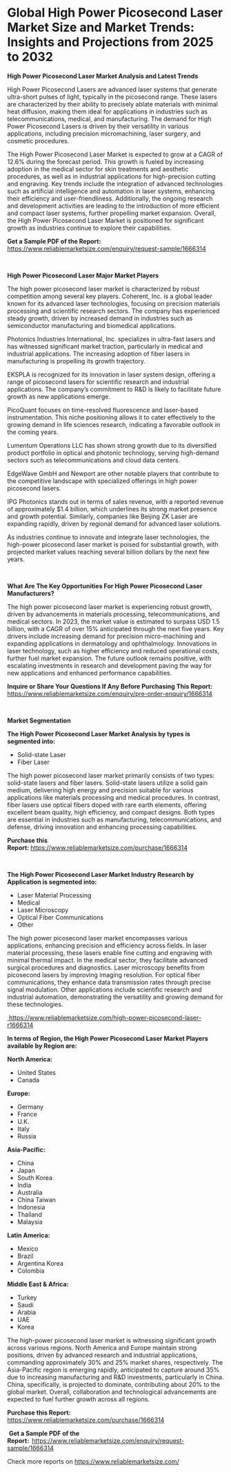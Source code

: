 <p><h1>Global High Power Picosecond Laser Market Size and Market Trends: Insights and Projections from 2025 to 2032</h1></p><p><strong>High Power Picosecond Laser Market Analysis and Latest Trends</strong></p>
<p><p>High Power Picosecond Lasers are advanced laser systems that generate ultra-short pulses of light, typically in the picosecond range. These lasers are characterized by their ability to precisely ablate materials with minimal heat diffusion, making them ideal for applications in industries such as telecommunications, medical, and manufacturing. The demand for High Power Picosecond Lasers is driven by their versatility in various applications, including precision micromachining, laser surgery, and cosmetic procedures.</p><p>The High Power Picosecond Laser Market is expected to grow at a CAGR of 12.6% during the forecast period. This growth is fueled by increasing adoption in the medical sector for skin treatments and aesthetic procedures, as well as in industrial applications for high-precision cutting and engraving. Key trends include the integration of advanced technologies such as artificial intelligence and automation in laser systems, enhancing their efficiency and user-friendliness. Additionally, the ongoing research and development activities are leading to the introduction of more efficient and compact laser systems, further propelling market expansion. Overall, the High Power Picosecond Laser Market is positioned for significant growth as industries continue to explore their capabilities.</p></p>
<p><strong>Get a Sample PDF of the Report:&nbsp;</strong> <a href="https://www.reliablemarketsize.com/enquiry/request-sample/1666314?utm_campaign=2996&utm_medium=2&utm_source=Github&utm_content=ia&utm_term=11042025&utm_id=high-power-picosecond-laser">https://www.reliablemarketsize.com/enquiry/request-sample/1666314</a></p>
<p>&nbsp;</p>
<p><strong>High Power Picosecond Laser Major Market Players</strong></p>
<p><p>The high power picosecond laser market is characterized by robust competition among several key players. Coherent, Inc. is a global leader known for its advanced laser technologies, focusing on precision materials processing and scientific research sectors. The company has experienced steady growth, driven by increased demand in industries such as semiconductor manufacturing and biomedical applications.</p><p>Photonics Industries International, Inc. specializes in ultra-fast lasers and has witnessed significant market traction, particularly in medical and industrial applications. The increasing adoption of fiber lasers in manufacturing is propelling its growth trajectory.</p><p>EKSPLA is recognized for its innovation in laser system design, offering a range of picosecond lasers for scientific research and industrial applications. The company’s commitment to R&D is likely to facilitate future growth as new applications emerge.</p><p>PicoQuant focuses on time-resolved fluorescence and laser-based instrumentation. This niche positioning allows it to cater effectively to the growing demand in life sciences research, indicating a favorable outlook in the coming years.</p><p>Lumentum Operations LLC has shown strong growth due to its diversified product portfolio in optical and photonic technology, serving high-demand sectors such as telecommunications and cloud data centers.</p><p>EdgeWave GmbH and Newport are other notable players that contribute to the competitive landscape with specialized offerings in high power picosecond lasers.</p><p>IPG Photonics stands out in terms of sales revenue, with a reported revenue of approximately $1.4 billion, which underlines its strong market presence and growth potential. Similarly, companies like Beijing ZK Laser are expanding rapidly, driven by regional demand for advanced laser solutions.</p><p>As industries continue to innovate and integrate laser technologies, the high-power picosecond laser market is poised for substantial growth, with projected market values reaching several billion dollars by the next few years.</p></p>
<p>&nbsp;</p>
<p><strong>What Are The Key Opportunities For High Power Picosecond Laser Manufacturers?</strong></p>
<p><p>The high power picosecond laser market is experiencing robust growth, driven by advancements in materials processing, telecommunications, and medical sectors. In 2023, the market value is estimated to surpass USD 1.5 billion, with a CAGR of over 15% anticipated through the next five years. Key drivers include increasing demand for precision micro-machining and expanding applications in dermatology and ophthalmology. Innovations in laser technology, such as higher efficiency and reduced operational costs, further fuel market expansion. The future outlook remains positive, with escalating investments in research and development paving the way for new applications and enhanced performance capabilities.</p></p>
<p><strong>Inquire or Share Your Questions If Any Before Purchasing This Report:</strong> <a href="https://www.reliablemarketsize.com/enquiry/pre-order-enquiry/1666314?utm_campaign=2996&utm_medium=2&utm_source=Github&utm_content=ia&utm_term=11042025&utm_id=high-power-picosecond-laser">https://www.reliablemarketsize.com/enquiry/pre-order-enquiry/1666314</a></p>
<p>&nbsp;</p>
<p><strong>Market Segmentation</strong></p>
<p><strong>The High Power Picosecond Laser Market Analysis by types is segmented into:</strong></p>
<p><ul><li>Solid-state Laser</li><li>Fiber Laser</li></ul></p>
<p><p>The high power picosecond laser market primarily consists of two types: solid-state lasers and fiber lasers. Solid-state lasers utilize a solid gain medium, delivering high energy and precision suitable for various applications like materials processing and medical procedures. In contrast, fiber lasers use optical fibers doped with rare earth elements, offering excellent beam quality, high efficiency, and compact designs. Both types are essential in industries such as manufacturing, telecommunications, and defense, driving innovation and enhancing processing capabilities.</p></p>
<p><strong>Purchase this Report:&nbsp;</strong><a href="https://www.reliablemarketsize.com/purchase/1666314?utm_campaign=2996&utm_medium=2&utm_source=Github&utm_content=ia&utm_term=11042025&utm_id=high-power-picosecond-laser">https://www.reliablemarketsize.com/purchase/1666314</a></p>
<p>&nbsp;</p>
<p><strong>The High Power Picosecond Laser Market Industry Research by Application is segmented into:</strong></p>
<p><ul><li>Laser Material Processing</li><li>Medical</li><li>Laser Microscopy</li><li>Optical Fiber Communications</li><li>Other</li></ul></p>
<p><p>The high power picosecond laser market encompasses various applications, enhancing precision and efficiency across fields. In laser material processing, these lasers enable fine cutting and engraving with minimal thermal impact. In the medical sector, they facilitate advanced surgical procedures and diagnostics. Laser microscopy benefits from picosecond lasers by improving imaging resolution. For optical fiber communications, they enhance data transmission rates through precise signal modulation. Other applications include scientific research and industrial automation, demonstrating the versatility and growing demand for these technologies.</p></p>
<p><a href="https://www.reliablemarketsize.com/high-power-picosecond-laser-r1666314?utm_campaign=2996&utm_medium=2&utm_source=Github&utm_content=ia&utm_term=11042025&utm_id=high-power-picosecond-laser">&nbsp;https://www.reliablemarketsize.com/high-power-picosecond-laser-r1666314</a></p>
<p><strong>In terms of Region, the High Power Picosecond Laser Market Players available by Region are:</strong></p>
<p>
    <p> <strong> North America: </strong>
        <ul>
            <li>United States</li>
            <li>Canada</li>
        </ul>
        </p> 
    <p> <strong> Europe: </strong>
        <ul>
            <li>Germany</li>
            <li>France</li>
            <li>U.K.</li>
            <li>Italy</li>
            <li>Russia</li>
        </ul>
        </p> 
    <p> <strong> Asia-Pacific: </strong>
        <ul>
            <li>China</li>
            <li>Japan</li>
            <li>South Korea</li>
            <li>India</li>
            <li>Australia</li>
            <li>China Taiwan</li>
            <li>Indonesia</li>
            <li>Thailand</li>
            <li>Malaysia</li>
        </ul>
        </p> 
    <p> <strong> Latin America: </strong>
        <ul>
            <li>Mexico</li>
            <li>Brazil</li>
            <li>Argentina Korea</li>
            <li>Colombia</li>
        </ul>
        </p> 
    <p> <strong> Middle East & Africa: </strong>
        <ul>
            <li>Turkey</li>
            <li>Saudi</li>
            <li>Arabia</li>
            <li>UAE</li>
            <li>Korea</li>
        </ul>
    </p>
    </p>
<p><p>The high-power picosecond laser market is witnessing significant growth across various regions. North America and Europe maintain strong positions, driven by advanced research and industrial applications, commanding approximately 30% and 25% market shares, respectively. The Asia-Pacific region is emerging rapidly, anticipated to capture around 35% due to increasing manufacturing and R&D investments, particularly in China. China, specifically, is projected to dominate, contributing about 20% to the global market. Overall, collaboration and technological advancements are expected to fuel further growth across all regions.</p></p>
<p><strong>Purchase this Report: </strong><a href="https://www.reliablemarketsize.com/purchase/1666314?utm_campaign=2996&utm_medium=2&utm_source=Github&utm_content=ia&utm_term=11042025&utm_id=high-power-picosecond-laser">https://www.reliablemarketsize.com/purchase/1666314</a></p>
<p>&nbsp;<strong>Get a Sample PDF of the Report:&nbsp;&nbsp;</strong><a href="https://www.reliablemarketsize.com/enquiry/request-sample/1666314?utm_campaign=2996&utm_medium=2&utm_source=Github&utm_content=ia&utm_term=11042025&utm_id=high-power-picosecond-laser">https://www.reliablemarketsize.com/enquiry/request-sample/1666314</a></p>
<p><strong></strong></p>
<p>Check more reports on <a href="https://www.reliablemarketsize.com/?utm_campaign=2996&utm_medium=2&utm_source=Github&utm_content=ia&utm_term=11042025&utm_id=high-power-picosecond-laser">https://www.reliablemarketsize.com/</a></p>